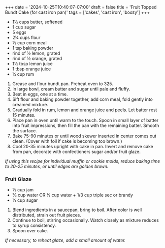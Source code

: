 +++
date = '2024-10-25T10:40:07-07:00'
draft = false
title = 'Fruit Topped Bundt Cake (for cast iron pan)'
tags = ['cakes', 'cast iron', 'boozy']
+++

* 1½ cups butter, softened
* 1 cup sugar
* 5 eggs
* 2¼ cups flour
* ½ cup corn meal
* 1 tsp baking powder
* rind of ½ lemon, grated
* rind of ½ orange, grated
* 1½ tbsp lemon juice
* 1 tbsp orange juice
* ¼ cup rum

1. Grease and flour bundt pan. Preheat oven to 325.
2. In large bowl, cream butter and sugar until pale and fluffy.
3. Beat in eggs, one at a time.
4. Sift flour and baking powder together, add corn meal, fold gently into creamed mixture. 
5. Gradually fold in rum, lemon and orange juice and peels. Let batter rest 15 minutes.
6. Place pan in oven until warm to the touch. Spoon in small layer of batter into fruit impressions, then fill the pan with the remaining batter. Smooth the surface.
7. Bake 75-90 minutes or until wood skewer inserted in center comes out clean. (Cover with foil if cake is becoming too brown.)
8. Cool 20-35 minutes upright with cake in pan. Invert and remove cake from pan, decorate with confectioners sugar and/or fruit glaze. 

_If using this recipe for individual muffin or cookie molds, reduce baking time to 20-25 minutes, or until edges are golden brown._

### Fruit Glaze
* ½ cup jam
* ⅔ cup water OR ⅓ cup water + 1/3 cup triple sec or brandy
* ½ cup sugar

1. Blend ingredients in a saucepan, bring to boil. After color is well distributed, strain out fruit pieces.
2. Continue to boil, stirring occasionally. Watch closely as mixture reduces to syrup consistency.
3. Spoon over cake. 

_If necessary, to reheat glaze, add a small amount of water._